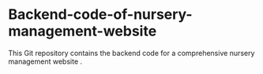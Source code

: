 # Backend-code-of-nursery-management-website
This Git repository contains the backend code for a comprehensive nursery management website .
